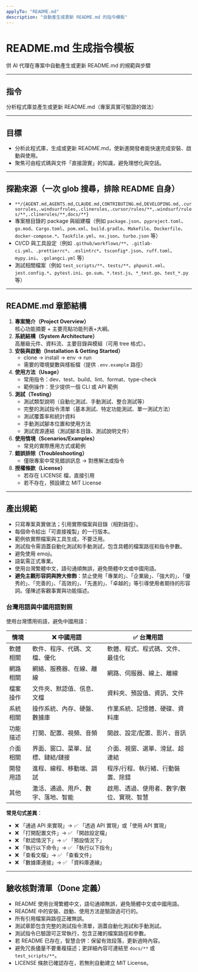 ```yaml
---
applyTo: "README.md"
description: "自動產生或更新 README.md 的指令模板"
---
```


# README.md 生成指令模板

供 AI 代理在專案中自動產生或更新 README.md 的規範與步驟

---

## 指令

分析程式庫並產生或更新 README.md（專案真實可驗證的做法）

---

## 目標

- 分析此程式庫，生成或更新 README.md，使新進開發者能快速完成安裝、啟動與使用。
- 聚焦可由程式碼與文件「直接證實」的知識，避免理想化與空話。

---

## 探勘來源（一次 glob 搜尋，排除 README 自身）

- `**/{AGENT.md,AGENTS.md,CLAUDE.md,CONTRIBUTING.md,DEVELOPING.md,.cursorrules,.windsurfrules,.clinerules,.cursor/rules/**,.windsurf/rules/**,.clinerules/**,docs/**}`
- 專案根目錄的 package 與組建檔（例如 `package.json`、`pyproject.toml`、`go.mod`、`Cargo.toml`、`pom.xml`、`build.gradle`、`Makefile`、`Dockerfile`、`docker-compose.*`、`Taskfile.yml`、`nx.json`、`turbo.json` 等）
- CI/CD 與工具設定（例如 `.github/workflows/**`、`.gitlab-ci.yml`、`.prettierrc*`、`.eslintrc*`、`tsconfig*.json`、`ruff.toml`、`mypy.ini`、`.golangci.yml` 等）
- 測試相關檔案（例如 `test_scripts/**`、`tests/**`、`phpunit.xml`、`jest.config.*`、`pytest.ini`、`go.sum`、`*.test.js`、`*_test.go`、`test_*.py` 等）

---

## README.md 章節結構

1. **專案簡介（Project Overview）**  
   核心功能摘要 + 主要亮點功能列表+大綱。
2. **系統結構（System Architecture）**  
   高層級元件、資料流、主要目錄與模組（可用 tree 格式）。
3. **安裝與啟動（Installation & Getting Started）**
   - clone → install → env → run
   - 需要的環境變數與樣板檔（提供 `.env.example` 路徑）
4. **使用方法（Usage）**
   - 常用指令：dev、test、build、lint、format、type-check
   - 範例操作：至少提供一個 CLI 或 API 範例
5. **測試（Testing）**
   - 測試類型說明（自動化測試、手動測試、整合測試等）
   - 完整的測試指令清單（基本測試、特定功能測試、單一測試方法）
   - 測試覆蓋率和統計資料
   - 手動測試腳本位置和使用方法
   - 測試資源連結（測試腳本目錄、測試說明文件）
6. **使用情境（Scenarios/Examples）**
   - 常見的實際應用方式或範例
7. **錯誤排除（Troubleshooting）**
   - 僅限專案中常見錯誤訊息 → 對應解法或指令
8. **授權條款（License）**
   - 若存在 LICENSE 檔，直接引用
   - 若不存在，預設建立 MIT License

---

## 產出規範

- 只寫專案真實做法；引用實際檔案與目錄（相對路徑）。
- 每個命令給出「可直接複製」的一行版本。
- 範例依實際檔案與工具生成，不要泛用。
- 測試指令需涵蓋自動化測試和手動測試，包含具體的檔案路徑和指令參數。
- 避免使用 emoji。
- 語氣需正式專業。
- 使用台灣繁體中文，語句通順無誤，避免簡體中文或中國用語。
- **避免主觀形容詞與誇大修飾**：禁止使用「專業的」、「企業級」、「強大的」、「優秀的」、「完善的」、「高效的」、「先進的」、「卓越的」等引導使用者期待的形容詞。僅陳述客觀事實與功能描述。

### 台灣用語與中國用語對照

使用台灣慣用術語，避免中國用語：

| 情境     | ❌ 中國用語                        | ✅ 台灣用語                               |
| -------- | ---------------------------------- | ----------------------------------------- |
| 軟體相關 | 軟件、程序、代碼、文檔、優化       | 軟體、程式、程式碼、文件、最佳化          |
| 網路相關 | 網絡、服務器、在線、離線           | 網路、伺服器、線上、離線                  |
| 檔案操作 | 文件夾、默認值、信息、文檔         | 資料夾、預設值、資訊、文件                |
| 系統相關 | 操作系統、內存、硬盤、數據庫       | 作業系統、記憶體、硬碟、資料庫            |
| 功能描述 | 打開、配置、視頻、音頻             | 開啟、設定/配置、影片、音訊               |
| 介面相關 | 界面、窗口、菜單、鼠標、鏈結/鏈接  | 介面、視窗、選單、滑鼠、超連結            |
| 開發用語 | 進程、線程、移動端、調試           | 程序/行程、執行緒、行動裝置、除錯         |
| 其他     | 激活、通過、用戶、數字、落地、智能 | 啟用、透過、使用者、數字/數位、實現、智慧 |

**常見句式差異**：

- ❌ 「通過 API 來實現」→ ✅ 「透過 API 實現」或「使用 API 實現」
- ❌ 「打開配置文件」→ ✅ 「開啟設定檔」
- ❌ 「默認情況下」→ ✅ 「預設情況下」
- ❌ 「執行以下命令」→ ✅ 「執行以下指令」
- ❌ 「查看文檔」→ ✅ 「查看文件」
- ❌ 「數據庫連接」→ ✅ 「資料庫連線」

---

## 驗收核對清單（Done 定義）

- README 使用台灣繁體中文，語句通順無誤，避免簡體中文或中國用語。
- README 中的安裝、啟動、使用方法是驗證過可行的。
- 所有引用檔案與路徑正確無誤。
- 測試章節包含完整的測試指令清單，涵蓋自動化測試和手動測試。
- 測試指令已驗證可正常執行，包含正確的檔案路徑和參數。
- 若 README 已存在，智慧合併：保留有效段落，更新過時內容。
- 避免冗長儘量不要重複描述；更詳細內容可連結至 `docs/**` 或 `test_scripts/**`。
- LICENSE 條款已確認存在，若無則自動建立 MIT License。
